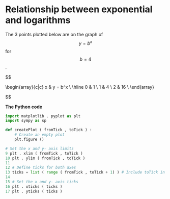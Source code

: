 # Relationship between exponential and logarithms

The 3 points plotted below are on the graph of $$y=b^x$$ for $$b=4$$.

$$

  \begin{array}{c|c}
    x & y = b^x \\
    \hline
    0 & 1       \\
    1 & 4       \\
    2 & 16      \\
  \end{array}

$$




**The Python code**

```python
import matplotlib . pyplot as plt
import sympy as sp

def createPlot ( fromTick , toTick ) :
    # Create an empty plot
    plt.figure ()

# Set the x and y- axis limits
9 plt . xlim ( fromTick , toTick )
10 plt . ylim ( fromTick , toTick )
11
12 # Define ticks for both axes
13 ticks = list ( range ( fromTick , toTick + 1) ) # Include toTick in ticks
14
15 # Set the x and y- axis ticks
16 plt . xticks ( ticks )
17 plt . yticks ( ticks )
```